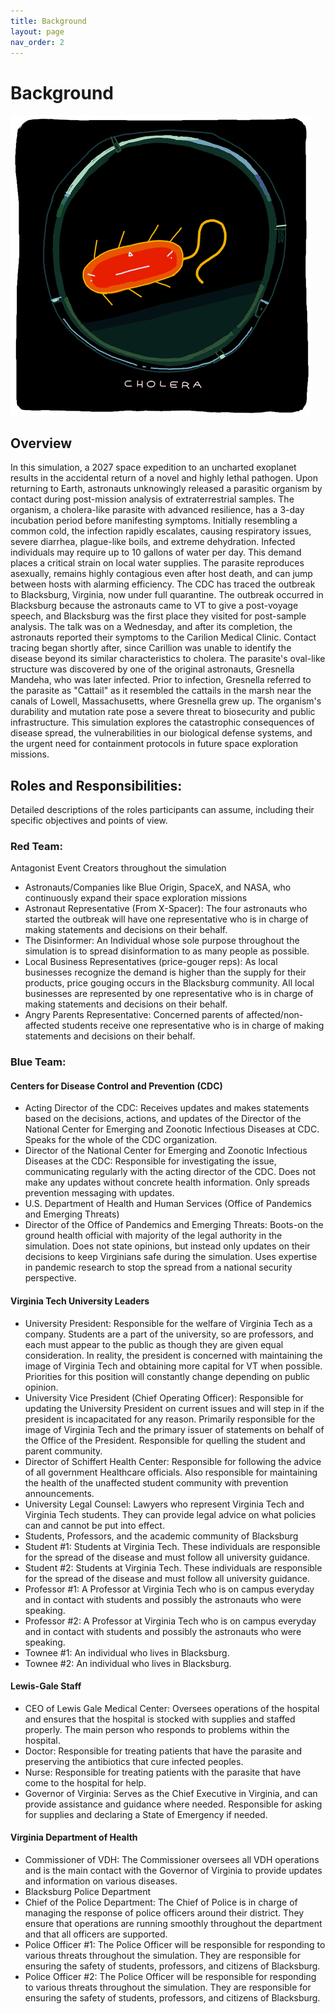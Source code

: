 ```yaml
---
title: Background
layout: page
nav_order: 2
---
```


# Background

![Placeholder](assets/images/cholera.GIF)

## Overview
In this simulation, a 2027 space expedition to an uncharted exoplanet results in the accidental return of a novel and highly lethal pathogen. Upon returning to Earth, astronauts unknowingly released a parasitic organism by contact during post-mission analysis of extraterrestrial samples. The organism, a cholera-like parasite with advanced resilience, has a 3-day incubation period before manifesting symptoms.
Initially resembling a common cold, the infection rapidly escalates, causing respiratory issues, severe diarrhea, plague-like boils, and extreme dehydration. Infected individuals may require up to 10 gallons of water per day. This demand places a critical strain on local water supplies. The parasite reproduces asexually, remains highly contagious even after host death, and can jump between hosts with alarming efficiency.
The CDC has traced the outbreak to Blacksburg, Virginia, now under full quarantine. The outbreak occurred in Blacksburg because the astronauts came to VT to give a post-voyage speech, and Blacksburg was the first place they visited for post-sample analysis. The talk was on a Wednesday, and after its completion, the astronauts reported their symptoms to the Carilion Medical Clinic. Contact tracing began shortly after, since Carillion was unable to identify the disease beyond its similar characteristics to cholera. The parasite's oval-like structure was discovered by one of the original astronauts, Gresnella Mandeha, who was later infected. Prior to infection, Gresnella referred to the parasite as "Cattail" as it resembled the cattails in the marsh near the canals of Lowell, Massachusetts, where Gresnella grew up. The organism's durability and mutation rate pose a severe threat to biosecurity and public infrastructure. This simulation explores the catastrophic consequences of disease spread, the vulnerabilities in our biological defense systems, and the urgent need for containment protocols in future space exploration missions.

## Roles and Responsibilities: 
Detailed descriptions of the roles participants can assume, including their specific objectives and points of view.

### Red Team: 
Antagonist Event Creators throughout the simulation  
- Astronauts/Companies like Blue Origin, SpaceX, and NASA, who continuously expand their space exploration missions 
- Astronaut Representative (From X-Spacer): The four astronauts who started the outbreak will have one representative who is in charge of making statements and decisions on their behalf.
- The Disinformer: An Individual whose sole purpose throughout the simulation is to spread disinformation to as many people as possible.  
- Local Business Representatives (price-gouger reps): As local businesses recognize the demand is higher than the supply for their products, price gouging occurs in the Blacksburg community. All local businesses are represented by one representative who is in charge of making statements and decisions on their behalf.
- Angry Parents Representative: Concerned parents of affected/non-affected students receive one representative who is in charge of making statements and decisions on their behalf.
### Blue Team:

#### Centers for Disease Control and Prevention (CDC) 
- Acting Director of the CDC: Receives updates and makes statements based on the decisions, actions, and updates of the Director of the National Center for Emerging and Zoonotic Infectious Diseases at CDC. Speaks for the whole of the CDC organization. 
- Director of the National Center for Emerging and Zoonotic Infectious Diseases at the CDC: Responsible for investigating the issue, communicating regularly with the acting director of the CDC. Does not make any updates without concrete health information. Only spreads prevention messaging with updates. 
- U.S. Department of Health and Human Services (Office of Pandemics and Emerging Threats) 
- Director of the Office of Pandemics and Emerging Threats: Boots-on the ground health official with majority of the legal authority in the simulation. Does not state opinions, but instead only updates on their decisions to keep Virginians safe during the simulation. Uses expertise in pandemic research to stop the spread from a national security perspective. 
#### Virginia Tech University Leaders 
- University President: Responsible for the welfare of Virginia Tech as a company. Students are a part of the university, so are professors, and each must appear to the public as though they are given equal consideration. In reality, the president is concerned with maintaining the image of Virginia Tech and obtaining more capital for VT when possible. Priorities for this position will constantly change depending on public opinion. 
- University Vice President (Chief Operating Officer): Responsible for updating the University President on current issues and will step in if the president is incapacitated for any reason. Primarily responsible for the image of Virginia Tech and the primary issuer of statements on behalf of the Office of the President. Responsible for quelling the student and parent community.  
- Director of Schiffert Health Center: Responsible for following the advice of all government Healthcare officials. Also responsible for maintaining the health of the unaffected student community with prevention announcements. 
- University Legal Counsel: Lawyers who represent Virginia Tech and Virginia Tech students. They can provide legal advice on what policies can and cannot be put into effect. 
- Students, Professors, and the academic community of Blacksburg
- Student #1: Students at Virginia Tech. These individuals are responsible for the spread of the disease and must follow all university guidance. 
- Student #2: Students at Virginia Tech. These individuals are responsible for the spread of the disease and must follow all university guidance. 
- Professor #1: A Professor at Virginia Tech who is on campus everyday and in contact with students and possibly the astronauts who were speaking.  
- Professor #2: A Professor at Virginia Tech who is on campus everyday and in contact with students and possibly the astronauts who were speaking.
- Townee #1: An individual who lives in Blacksburg. 
- Townee #2: An individual who lives in Blacksburg. 
#### Lewis-Gale Staff 
- CEO of Lewis Gale Medical Center: Oversees operations of the hospital and ensures that the hospital is stocked with supplies and staffed properly. The main person who responds to problems within the hospital.   
- Doctor: Responsible for treating patients that have the parasite and preserving the antibiotics that cure infected peoples.  
- Nurse: Responsible for treating patients with the parasite that have come to the hospital for help.  
- Governor of Virginia: Serves as the Chief Executive in Virginia, and can provide assistance and guidance where needed. Responsible for asking for supplies and declaring a State of Emergency if needed. 
#### Virginia Department of Health 
- Commissioner of VDH: The Commissioner oversees all VDH operations and is the main contact with the Governor of Virginia to provide updates and information on various diseases.
- Blacksburg Police Department 
- Chief of the Police Department: The Chief of Police is in charge of managing the response of police officers around their district. They ensure that operations are running smoothly throughout the department and that all officers are supported.  
- Police Officer #1: The Police Officer will be responsible for responding to various threats throughout the simulation. They are responsible for ensuring the safety of students, professors, and citizens of Blacksburg. 
- Police Officer #2: The Police Officer will be responsible for responding to various threats throughout the simulation. They are responsible for ensuring the safety of students, professors, and citizens of Blacksburg. 
